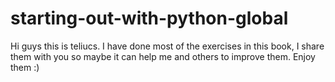 # starting-out-with-python-global
Hi guys this is teliucs. I have done most of the exercises in this book, I share them with you so maybe it can help me and others to improve them. Enjoy them :)
